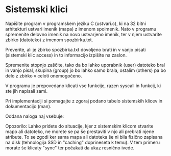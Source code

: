 # Sistemski klici
Napišite program v programskem jeziku C (ustvari.c), ki na 32 bitni arhitekturi ustvari imenik (mapa) z imenom spoimenik. Nato v programu spremenite delovno imenik na novo ustvarjeno imenik, ter v njem ustvarite zbirko (datoteko) z imenom spozbirka.txt.

Preverite, ali je zbirko spozbirka.txt dovoljeno brati in v vanjo pisati (sistemski klic access) in to informacijo izpišite na zaslon.

Spremenite stopnjo zaščite, tako da bo lahko uporabnik (user) datoteko bral in vanjo pisal, skupina (group) jo bo lahko samo brala, ostalim (others) pa bo delo z zbirko v celoti onemogočeno.

V programu je prepovedano klicati vse funkcije, razen syscall in funkcij, ki ste jih napisali sami.

Pri implementaciji si pomagajte z zgoraj podano tabelo sistemskih klicev in dokumentacijo (man).

Oddana naloga naj vsebuje:

Opozorilo: Lahko pridete do situacije, kjer z sistemskim klicom stvarite mapo ali datoteko, ne morete se pa še prestaviti v njo ali prebrati njene atribute. To se zgodi ker sama mapa ali datoteka še ni bila fizično zapisana na disk (tehnologija SSD in "caching" doprineseta k temu). V tem primeru morate še klicaty "sync" ter počakati da ukaz resnično ivede.